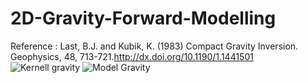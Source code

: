# 2D-Gravity-Forward-Modelling
Reference : Last, B.J. and Kubik, K. (1983) Compact Gravity Inversion. Geophysics, 48, 713-721.http://dx.doi.org/10.1190/1.1441501
![Kernell gravity](https://user-images.githubusercontent.com/56064595/147807989-ee23847c-5994-4696-86d1-c9bea06ee37c.png)
![Model Gravity](https://user-images.githubusercontent.com/56064595/147807990-299f599b-834e-4532-a155-8d335aa8e9af.png)
